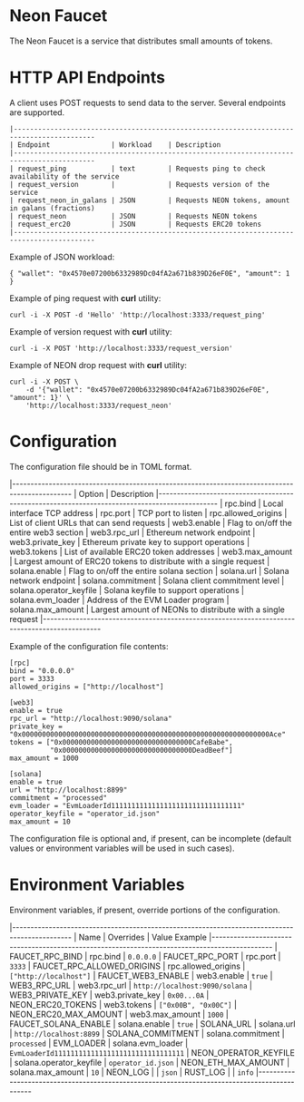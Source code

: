# Neon Faucet

The Neon Faucet is a service that distributes small amounts of tokens.


# HTTP API Endpoints

A client uses POST requests to send data to the server.
Several endpoints are supported.

```
|------------------------------------------------------------------------------------------
| Endpoint               | Workload    | Description
|------------------------------------------------------------------------------------------
| request_ping           | text        | Requests ping to check availability of the service
| request_version        |             | Requests version of the service
| request_neon_in_galans | JSON        | Requests NEON tokens, amount in galans (fractions)
| request_neon           | JSON        | Requests NEON tokens
| request_erc20          | JSON        | Requests ERC20 tokens
|------------------------------------------------------------------------------------------
```

Example of JSON workload:
```
{ "wallet": "0x4570e07200b6332989Dc04fA2a671b839D26eF0E", "amount": 1 }
```

Example of ping request with **curl** utility:
```
curl -i -X POST -d 'Hello' 'http://localhost:3333/request_ping'
```

Example of version request with **curl** utility:
```
curl -i -X POST 'http://localhost:3333/request_version'
```

Example of NEON drop request with **curl** utility:
```
curl -i -X POST \
    -d '{"wallet": "0x4570e07200b6332989Dc04fA2a671b839D26eF0E", "amount": 1}' \
    'http://localhost:3333/request_neon'
```


# Configuration

The configuration file should be in TOML format.

|----------------------------------------------------------------------------------------------
| Option                  | Description
|----------------------------------------------------------------------------------------------
| rpc.bind                | Local interface TCP address
| rpc.port                | TCP port to listen
| rpc.allowed_origins     | List of client URLs that can send requests
| web3.enable             | Flag to on/off the entire web3 section
| web3.rpc_url            | Ethereum network endpoint
| web3.private_key        | Ethereum private key to support operations
| web3.tokens             | List of available ERC20 token addresses
| web3.max_amount         | Largest amount of ERC20 tokens to distribute with a single request
| solana.enable           | Flag to on/off the entire solana section
| solana.url              | Solana network endpoint
| solana.commitment       | Solana client commitment level
| solana.operator_keyfile | Solana keyfile to support operations
| solana.evm_loader       | Address of the EVM Loader program
| solana.max_amount       | Largest amount of NEONs to distribute with a single request
|----------------------------------------------------------------------------------------------

Example of the configuration file contents:
```
[rpc]
bind = "0.0.0.0"
port = 3333
allowed_origins = ["http://localhost"]

[web3]
enable = true
rpc_url = "http://localhost:9090/solana"
private_key = "0x0000000000000000000000000000000000000000000000000000000000000Ace"
tokens = ["0x00000000000000000000000000000000CafeBabe",
          "0x00000000000000000000000000000000DeadBeef"]
max_amount = 1000

[solana]
enable = true
url = "http://localhost:8899"
commitment = "processed"
evm_loader = "EvmLoaderId11111111111111111111111111111111"
operator_keyfile = "operator_id.json"
max_amount = 10
```

The configuration file is optional and, if present, can be incomplete
(default values or environment variables will be used in such cases).


# Environment Variables

Environment variables, if present, override portions of the configuration.

|----------------------------------------------------------------------------------------------
| Name                       | Overrides               | Value Example
|----------------------------------------------------------------------------------------------
| FAUCET_RPC_BIND            | rpc.bind                | `0.0.0.0`
| FAUCET_RPC_PORT            | rpc.port                | `3333`
| FAUCET_RPC_ALLOWED_ORIGINS | rpc.allowed_origins     | `["http://localhost"]`
| FAUCET_WEB3_ENABLE         | web3.enable             | `true`
| WEB3_RPC_URL               | web3.rpc_url            | `http://localhost:9090/solana`
| WEB3_PRIVATE_KEY           | web3.private_key        | `0x00...0A`
| NEON_ERC20_TOKENS          | web3.tokens             | `["0x00B", "0x00C"]`
| NEON_ERC20_MAX_AMOUNT      | web3.max_amount         | `1000`
| FAUCET_SOLANA_ENABLE       | solana.enable           | `true`
| SOLANA_URL                 | solana.url              | `http://localhost:8899`
| SOLANA_COMMITMENT          | solana.commitment       | `processed`
| EVM_LOADER                 | solana.evm_loader       | `EvmLoaderId11111111111111111111111111111111`
| NEON_OPERATOR_KEYFILE      | solana.operator_keyfile | `operator_id.json`
| NEON_ETH_MAX_AMOUNT        | solana.max_amount       | `10`
| NEON_LOG                   |                         | `json`
| RUST_LOG                   |                         | `info`
|----------------------------------------------------------------------------------------------
